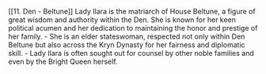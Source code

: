 [[11. Den - Beltune]]
Lady Ilara is the matriarch of House Beltune, a figure of great wisdom and authority within the Den. She is known for her keen political acumen and her dedication to maintaining the honor and prestige of her family.
    - She is an elder stateswoman, respected not only within Den Beltune but also across the Kryn Dynasty for her fairness and diplomatic skill.
    - Lady Ilara is often sought out for counsel by other noble families and even by the Bright Queen herself.